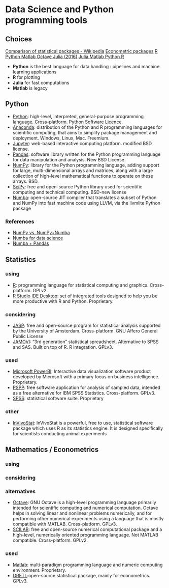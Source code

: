 # Data Science and Python programming tools

## Choices ##
[Comparison of statistical packages - Wikipedia](https://en.wikipedia.org/wiki/Comparison_of_statistical_packages)
[Econometric packages](https://collinsdwight.medium.com/9-econometric-software-packages-for-financial-and-economic-data-analysis-83285c51a9b5)
[R Python Matlab Octave Julia (2016)](https://www.linkedin.com/pulse/r-vs-python-matlab-octave-julia-who-winner-siva-prasad-katru/)
[Julia Matlab Python R](https://cepr.org/voxeu/columns/choosing-numerical-programming-language-economic-research-julia-matlab-python-or-r)
- **Python** is the best language for data handling : pipelines and machine learning applications
- **R** for plotting
- **Julia** for fast computations
- **Matlab** is legacy

## Python ##
- [Python](https://www.python.org/): high-level, interpreted, general-purpose programming language. Cross-platform. Python Software Licence.
- [Anaconda](https://anaconda.org/): distribution of the Python and R programming languages for scientific computing, that aims to simplify package management and deployment. Windows, Linux, Mac. Freemium.
- [Jupyter](https://jupyter.org/): web-based interactive computing platform. modified BSD license.
- [Pandas](https://pandas.pydata.org/): software library written for the Python programming language for data manipulation and analysis. New BSD License.
- [NumPy](https://numpy.org/): library for the Python programming language, adding support for large, multi-dimensional arrays and matrices, along with a large collection of high-level mathematical functions to operate on these arrays. BSD.
- [SciPy](https://scipy.org/): free and open-source Python library used for scientific computing and technical computing. BSD-new license
- [Numba](https://numba.pydata.org/): open-source JIT compiler that translates a subset of Python and NumPy into fast machine code using LLVM, via the llvmlite Python package

### References ###
- [NumPy vs. NumPy+Numba](https://dataconomy.com/2017/07/big-data-numpy-numba-python/)
- [Numba for data science](https://www.analyticsvidhya.com/blog/2021/04/numba-for-data-science-make-your-py-code-run-1000x-faster/)
- [Numba + Pandas](https://coderzcolumn.com/tutorials/python/guide-to-speed-up-code-involving-pandas-dataframe-using-numba)

## Statistics ##
### using ###
- [R](https://www.r-project.org/): programming language for statistical computing and graphics. Cross-platform. GPLv2.
- [R Studio IDE Desktop](https://www.rstudio.com/products/rstudio/download/): set of integrated tools designed to help you be more productive with R and Python. Proprietary.
### considering ###
- [JASP](https://jasp-stats.org): free and open-source program for statistical analysis supported by the University of Amsterdam. Cross-platform. GNU Affero General Public License
- [JAMOVI](https://www.jamovi.org/): “3rd generation” statistical spreadsheet. Alternative to SPSS and SAS. Built on top of R. R integration. GPLv3.
### used ###
- [Microsoft PowerBI](https://powerbi.microsoft.com/en-au/): Interactive data visualization software product developed by Microsoft with a primary focus on business intelligence. Proprietary.
- [PSPP](https://www.gnu.org/software/pspp/): free software application for analysis of sampled data, intended as a free alternative for IBM SPSS Statistics. Cross-platform. GPLv3.
- [SPSS](https://www.ibm.com/products/spss-statistics): statistical software suite. Proprietary
### other ###
- [InVivoStat](https://invivostat.co.uk/): InVivoStat is a powerful, free to use, statistical software package which uses R as its statistics engine. It is designed specifically for scientists conducting animal experiments

## Mathematics / Econometrics ##
### using ###
### considering ###
### alternatives ###
- [Octave](https://octave.org/): GNU Octave is a high-level programming language primarily intended for scientific computing and numerical computation. Octave helps in solving linear and nonlinear problems numerically, and for performing other numerical experiments using a language that is mostly compatible with MATLAB. Cross-platform. GPLv3.
- [SCILAB](https://www.scilab.org/software/scilab/statistics): free and open-source numerical computational package and a high-level, numerically oriented programming language. Not MATLAB compatible. Cross-platform. GPLv2.
### used ###
- [Matlab](https://www.mathworks.com/products/matlab.html): multi-paradigm programming language and numeric computing environment. Proprietary.
- [GRETL](http://gretl.sourceforge.net/):open-source statistical package, mainly for econometrics. GPLv3.
